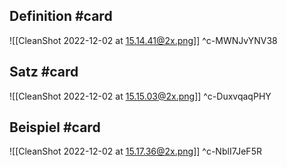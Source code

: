 ## Definition #card 
![[CleanShot 2022-12-02 at 15.14.41@2x.png]]
^c-MWNJvYNV38

## Satz #card 
![[CleanShot 2022-12-02 at 15.15.03@2x.png]]
^c-DuxvqaqPHY

## Beispiel #card 
![[CleanShot 2022-12-02 at 15.17.36@2x.png]]
^c-NblI7JeF5R
